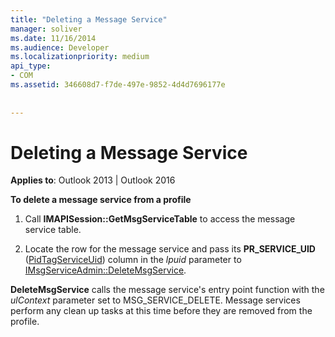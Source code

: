```yaml
---
title: "Deleting a Message Service"
manager: soliver
ms.date: 11/16/2014
ms.audience: Developer
ms.localizationpriority: medium
api_type:
- COM
ms.assetid: 346608d7-f7de-497e-9852-4d4d7696177e
 
 
---
```


# Deleting a Message Service

**Applies to**: Outlook 2013 | Outlook 2016
  
 **To delete a message service from a profile**
  
1. Call **IMAPISession::GetMsgServiceTable** to access the message service table.

2. Locate the row for the message service and pass its **PR_SERVICE_UID** ([PidTagServiceUid](pidtagserviceuid-canonical-property.md)) column in the _lpuid_ parameter to [IMsgServiceAdmin::DeleteMsgService](imsgserviceadmin-deletemsgservice.md).

 **DeleteMsgService** calls the message service's entry point function with the _ulContext_ parameter set to MSG_SERVICE_DELETE. Message services perform any clean up tasks at this time before they are removed from the profile.
  